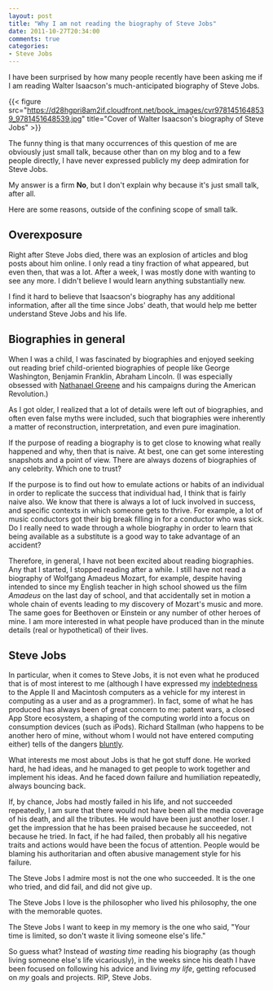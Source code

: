 ```yaml
---
layout: post
title: "Why I am not reading the biography of Steve Jobs"
date: 2011-10-27T20:34:00
comments: true
categories:
- Steve Jobs
---
```

I have been surprised by how many people recently have been asking me if I am reading Walter Isaacson's much-anticipated biography of Steve Jobs.

{{< figure src="https://d28hgpri8am2if.cloudfront.net/book_images/cvr9781451648539_9781451648539.jpg" title="Cover of Walter Isaacson's biography of Steve Jobs" >}}

The funny thing is that many occurrences of this question of me are obviously just small talk, because other than on my blog and to a few people directly, I have never expressed publicly my deep admiration for Steve Jobs.

My answer is a firm **No**, but I don't explain why because it's just small talk, after all.

Here are some reasons, outside of the confining scope of small talk.

<!--more-->

## Overexposure

Right after Steve Jobs died, there was an explosion of articles and blog posts about him online. I only read a tiny fraction of what appeared, but even then, that was a lot. After a week, I was mostly done with wanting to see any more. I didn't believe I would learn anything substantially new.

I find it hard to believe that Isaacson's biography has any additional information, after all the time since Jobs' death, that would help me better understand Steve Jobs and his life.

## Biographies in general

When I was a child, I was fascinated by biographies and enjoyed seeking out reading brief child-oriented biographies of people like George Washington, Benjamin Franklin, Abraham Lincoln. (I was especially obsessed with [Nathanael Greene](http://en.wikipedia.org/wiki/Nathanael_Greene) and his campaigns during the American Revolution.)

As I got older, I realized that a lot of details were left out of biographies, and often even false myths were included, such that biographies were inherently a matter of reconstruction, interpretation, and even pure imagination.

If the purpose of reading a biography is to get close to knowing what really happened and why, then that is naive. At best, one can get some interesting snapshots and a point of view. There are always dozens of biographies of any celebrity. Which one to trust?

If the purpose is to find out how to emulate actions or habits of an individual in order to replicate the success that individual had, I think that is fairly naive also. We know that there is always a lot of luck involved in success, and specific contexts in which someone gets to thrive. For example, a lot of music conductors got their big break filling in for a conductor who was sick. Do I really need to wade through a whole biography in order to learn that being available as a substitute is a good way to take advantage of an accident?

Therefore, in general, I have not been excited about reading biographies. Any that I started, I stopped reading after a while. I still have not read a biography of Wolfgang Amadeus Mozart, for example, despite having intended to since my English teacher in high school showed us the film *Amadeus* on the last day of school, and that accidentally set in motion a whole chain of events leading to my discovery of Mozart's music and more. The same goes for Beethoven or Einstein or any number of other heroes of mine. I am more interested in what people have produced than in the minute details (real or hypothetical) of their lives.

## Steve Jobs

In particular, when it comes to Steve Jobs, it is not even what he produced that is of most interest to me (although I have expressed my [indebtedness](/blog/2011/10/05/i-cannot-imagine-my-life-without-the-influence-of-steve-jobs/) to the Apple II and Macintosh computers as a vehicle for my interest in computing as a user and as a programmer). In fact, some of what he has produced has always been of great concern to me: patent wars, a closed App Store ecosystem, a shaping of the computing world into a focus on consumption devices (such as iPods).  Richard Stallman (who happens to be another hero of mine, without whom I would not have entered computing either) tells of the dangers [bluntly](http://stallman.org/archives/2011-jul-oct.html?ohai#27_October_2011_%28Steve_Jobs%29).

What interests me most about Jobs is that he got stuff done. He worked hard, he had ideas, and he managed to get people to work together and implement his ideas. And he faced down failure and humiliation repeatedly, always bouncing back.

If, by chance, Jobs had mostly failed in his life, and not succeeded repeatedly, I am sure that there would not have been all the media coverage of his death, and all the tributes. He would have been just another loser. I get the impression that he has been praised because he succeeded, not because he tried. In fact, if he had failed, then probably all his negative traits and actions would have been the focus of attention. People would be blaming his authoritarian and often abusive management style for his failure.

The Steve Jobs I admire most is not the one who succeeded. It is the one who tried, and did fail, and did not give up.

The Steve Jobs I love is the philosopher who lived his philosophy, the one with the memorable quotes.

The Steve Jobs I want to keep in my memory is the one who said, "Your time is limited, so don't waste it living someone else's life."

So guess what? Instead of *wasting time* reading his biography (as though living someone else's life vicariously), in the weeks since his death I have been focused on following his advice and living *my life*, getting refocused on *my* goals and projects. RIP, Steve Jobs.
